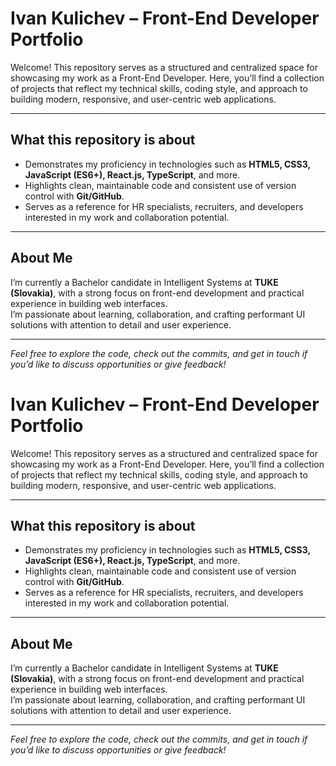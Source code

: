 # Ivan Kulichev – Front-End Developer Portfolio

Welcome! This repository serves as a structured and centralized space for showcasing my work as a Front-End Developer. Here, you’ll find a collection of projects that reflect my technical skills, coding style, and approach to building modern, responsive, and user-centric web applications.

---

## What this repository is about

- Demonstrates my proficiency in technologies such as **HTML5, CSS3, JavaScript (ES6+), React.js, TypeScript**, and more.
- Highlights clean, maintainable code and consistent use of version control with **Git/GitHub**.
- Serves as a reference for HR specialists, recruiters, and developers interested in my work and collaboration potential.

---

## About Me

I’m currently a Bachelor candidate in Intelligent Systems at **TUKE (Slovakia)**, with a strong focus on front-end development and practical experience in building web interfaces.  
I’m passionate about learning, collaboration, and crafting performant UI solutions with attention to detail and user experience.

---

*Feel free to explore the code, check out the commits, and get in touch if you’d like to discuss opportunities or give feedback!*
# Ivan Kulichev – Front-End Developer Portfolio

Welcome! This repository serves as a structured and centralized space for showcasing my work as a Front-End Developer. Here, you’ll find a collection of projects that reflect my technical skills, coding style, and approach to building modern, responsive, and user-centric web applications.

---

## What this repository is about

- Demonstrates my proficiency in technologies such as **HTML5, CSS3, JavaScript (ES6+), React.js, TypeScript**, and more.
- Highlights clean, maintainable code and consistent use of version control with **Git/GitHub**.
- Serves as a reference for HR specialists, recruiters, and developers interested in my work and collaboration potential.

---

## About Me

I’m currently a Bachelor candidate in Intelligent Systems at **TUKE (Slovakia)**, with a strong focus on front-end development and practical experience in building web interfaces.  
I’m passionate about learning, collaboration, and crafting performant UI solutions with attention to detail and user experience.

---

*Feel free to explore the code, check out the commits, and get in touch if you’d like to discuss opportunities or give feedback!*

